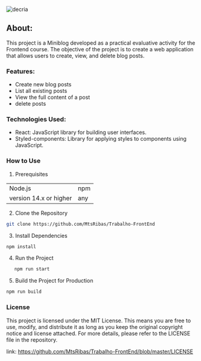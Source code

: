 ![decria](https://github.com/user-attachments/assets/be997793-c67d-488a-aa50-a3e8efb921ad)


## About: 

This project is a Miniblog developed as a practical evaluative activity for the Frontend course. The objective of the project is to create a web application that allows users to create, view, and delete blog posts.

### Features:
* Create new blog posts
* List all existing posts
* View the full content of a post
* delete posts


### Technologies Used:
* React: JavaScript library for building user interfaces.
* Styled-components: Library for applying styles to components using JavaScript.

### How to Use

1. Prerequisites
<table>
  <tr>
    <td>Node.js</td>
    <td>npm</td>
  </tr>
  <tr>
    <td>version 14.x or higher</td>
    <td>any</td>
  </tr>
</table>

2. Clone the Repository
```bash
git clone https://github.com/MtsRibas/Trabalho-FrontEnd
```

3. Install Dependencies
```bash
npm install
```

4. Run the Project
```bash
   npm run start
```

5. Build the Project for Production
```bash
npm run build
```

### License
This project is licensed under the MIT License. This means you are free to use, modify, and distribute it as long as you keep the original copyright notice and license attached. For more details, please refer to the LICENSE file in the repository.

link: https://github.com/MtsRibas/Trabalho-FrontEnd/blob/master/LICENSE



